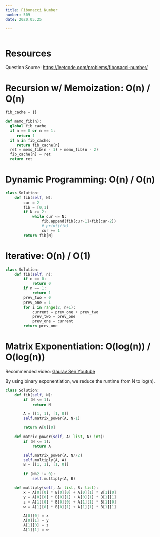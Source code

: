 ```yaml
---
title: Fibonacci Number
number: 509
date: 2020.05.25

---
```


```toc

```

# Resources

Question Source: https://leetcode.com/problems/fibonacci-number/

# Recursion w/ Memoization: O(n) / O(n)

```python
fib_cache = {}

def memo_fib(n):
  global fib_cache
  if n == 0 or n == 1:
     return 1
  if n in fib_cache:
     return fib_cache[n]
  ret = memo_fib(n - 1) + memo_fib(n - 2)
  fib_cache[n] = ret
  return ret
```

# Dynamic Programming: O(n) / O(n)

```python
class Solution:
    def fib(self, N):
        cur = 2
        fib = [0,1]
        if N >= 2:
            while cur <= N:
                fib.append(fib[cur-1]+fib[cur-2])
                # print(fib)
                cur += 1
        return fib[N]
```

# Iterative: O(n) / O(1)

```python
class Solution:
    def fib(self, n):
        if n == 0:
            return 0
        if n == 1:
            return 1
        prev_two = 0
        prev_one = 1
        for i in range(2, n+1):
            current = prev_one + prev_two
            prev_two = prev_one
            prev_one = current
        return prev_one
```

# Matrix Exponentiation: O(log(n)) / O(log(n))

Recommended video: [Gaurav Sen Youtube](https://www.youtube.com/watch?v=EEb6JP3NXBI&t=154s)

By using binary exponentiation, we reduce the runtime from N to log(n).

```python
class Solution:
    def fib(self, N):
        if (N <= 1):
            return N

        A = [[1, 1], [1, 0]]
        self.matrix_power(A, N-1)

        return A[0][0]

    def matrix_power(self, A: list, N: int):
        if (N <= 1):
            return A

        self.matrix_power(A, N//2)
        self.multiply(A, A)
        B = [[1, 1], [1, 0]]

        if (N%2 != 0):
            self.multiply(A, B)

    def multiply(self, A: list, B: list):
        x = A[0][0] * B[0][0] + A[0][1] * B[1][0]
        y = A[0][0] * B[0][1] + A[0][1] * B[1][1]
        z = A[1][0] * B[0][0] + A[1][1] * B[1][0]
        w = A[1][0] * B[0][1] + A[1][1] * B[1][1]

        A[0][0] = x
        A[0][1] = y
        A[1][0] = z
        A[1][1] = w
```

